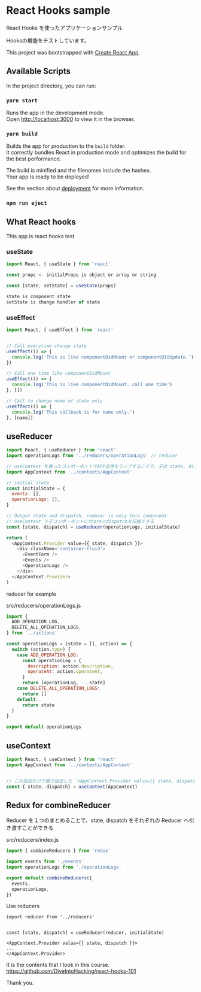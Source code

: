 # React Hooks sample

React Hooks を使ったアプリケーションサンプル

Hooksの機能をテストしています。

This project was bootstrapped with [Create React App](https://github.com/facebook/create-react-app).

## Available Scripts

In the project directory, you can run:

### `yarn start`

Runs the app in the development mode.<br>
Open [http://localhost:3000](http://localhost:3000) to view it in the browser.

### `yarn build`

Builds the app for production to the `build` folder.<br>
It correctly bundles React in production mode and optimizes the build for the best performance.

The build is minified and the filenames include the hashes.<br>
Your app is ready to be deployed!

See the section about [deployment](https://facebook.github.io/create-react-app/docs/deployment) for more information.

### `npm run eject`

## What React hooks

This app is react hooks test

### useState

```js
import React, { useState } from 'react'

const props <- initialProps is object or array or string

const [state, setState] = useState(props)

state is component state
setState is change handler of state
```

### useEffect

```js
import React, { useEffect } from 'react'


// Call everytime change state
useEffect(() => {
  console.log('This is like componentDidMount or componentDIdUpdate.')
})

// Call one time like componentDidMount
useEffect(() => {
  console.log('This is like componentDidMount. call one time')
}, [])

// Call to change name of state only
useEffect(() => {
  console.log('This callback is for name only.')
}, [name])

```

## useReducer

```js
import React, { useReducer } from 'react'
import operationLogs from '../reducers/operationLogs' // reducer

// useContext を使ったコンポーネントでAPP全体をラップすることで、子は state, dispatchを伝搬させずに呼び出せる
import AppContext from '../contexts/AppContext'

// initial state
const initialState = {
  events: [],
  operationLogs: [],
}

// Output state and dispatch, reducer is only this component. 
// useContext で子コンポーネントにstoreとdispatchを伝搬できる
const [state, dispatch] = useReducer(operationLogs, initialState)

return (
  <AppContext.Provider value={{ state, dispatch }}>
    <div className='container-fluid'>
      <EventForm />
      <Events />
      <OperationLogs />
    </div>
  </AppContext.Provider>
)
```

reducer for example

src/reducers/operationLogs.js

```js
import {
  ADD_OPERATION_LOG,
  DELETE_ALL_OPERATION_LOGS,
} from '../actions'

const operationLogs = (state = [], action) => {
  switch (action.type) {
    case ADD_OPERATION_LOG:
      const operationLog = {
        description: action.description,
        operateAt: action.operateAt,
      }
      return [operationLog, ...state]
    case DELETE_ALL_OPERATION_LOGS:
      return []
    default:
      return state
  }
}

export default operationLogs
```

## useContext

```js
import React, { useContext } from 'react'
import AppContext from '../contexts/AppContext'


// この指定だけで親で指定した `<AppContext.Provider value={{ state, dispatch }}>` の state, dispatch を取得できる
const { state, dispatch} = useContext(AppContext)
```

## Redux for combineReducer

Reducer を１つのまとめることで、state, dispatch をそれぞれの Reducer へ引き渡すことができる

src/reducers/index.js
```js
import { combineReducers } from 'redux'

import events from './events'
import operationLogs from './operationLogs'

export default combineReducers({
  events,
  operationLogs,
})
```

Use reducers

```
import reducer from '../reducers'


const [state, dispatch] = useReducer(reducer, initialState)

<AppContext.Provider value={{ state, dispatch }}>
...
</AppContext.Provider>
```


It is the contents that I took in this course.
https://github.com/DiveIntoHacking/react-hooks-101

Thank you.













